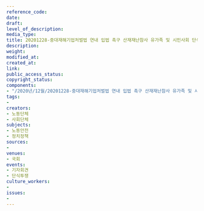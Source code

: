 ```yaml
---
reference_code: 
date: 
draft: 
level_of_description: 
media_type: 
title: 20201228-중대재해기업처벌법 연내 입법 촉구 산재재난참사 유가족 및 시민사회 단식농성돌입 기자회견
description: 
weight: 
modified_at: 
created_at: 
link: 
public_access_status: 
copyright_status: 
components:
- "/2020년/12월/20201228-중대재해기업처벌법 연내 입법 촉구 산재재난참사 유가족 및 시민사회 단식농성돌입 기자회견/1280_1DX5334.jpg"
tags:
- 
creators:
- 노동단체
- 사회단체
subjects:
- 노동안전
- 정치정책
sources:
- 
venues:
- 국회
events:
- 기자회견
- 단식투쟁
culture_workers:
- 
issues:
- 
---
```

